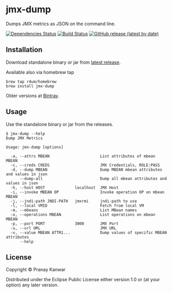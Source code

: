 # jmx-dump

Dumps JMX metrics as JSON on the command line.

[![Dependencies Status](https://versions.deps.co/r4um/jmx-dump/status.svg)](https://versions.deps.co/r4um/jmx-dump)
[![Build Status](https://app.travis-ci.com/r4um/jmx-dump.svg?branch=master)](https://app.travis-ci.com/r4um/jmx-dump)
[![GitHub release (latest by date)](https://img.shields.io/github/v/release/r4um/jmx-dump)](https://github.com/r4um/jmx-dump/releases/latest)

## Installation

Download standalone binary or jar from [latest release](https://github.com/r4um/jmx-dump/releases/latest).

Available also via homebrew tap

```shell
brew tap r4um/homebrew
brew install jmx-dump
```

Older versions at [Bintray](https://bintray.com/r4um/generic/jmx-dump).

## Usage

Use the standalone binary or jar from the releases.

```shell
$ jmx-dump --help
Dump JMX Metrics

Usage: jmx-dump [options]

  -a, --attrs MBEAN                      List attributes of mbean MBEAN
  -c, --creds CREDS                      JMX Credentials, ROLE:PASS
  -d, --dump MBEAN                       Dump MBEAN mbean attributes and values in json
      --dump-all                         Dump all mbean attributes and values in json
  -h, --host HOST             localhost  JMX Host
  -i, --invoke MBEAN OP                  Invoke operation OP on mbean MBEAN
  -j, --jndi-path JNDI-PATH   jmxrmi     jndi-path to use
  -l, --local VMID                       Fetch from local VM
  -m, --mbeans                           List MBean names
  -o, --operations MBEAN                 List operations on mbean MBEAN
  -p, --port PORT             3000       JMX Port
  -u, --url URL                          JMX URL
  -v, --value MBEAN ATTR1...             Dump values of specific MBEAN attributes
      --help
```


## License

Copyright © Pranay Kanwar

Distributed under the Eclipse Public License either version 1.0 or (at
your option) any later version.
